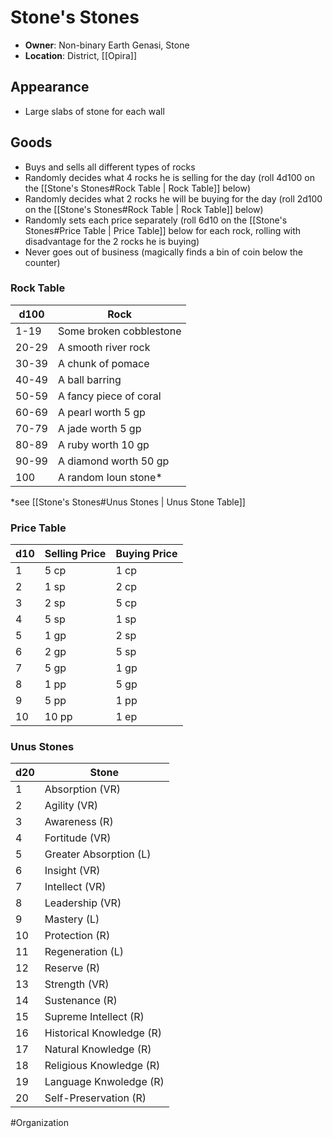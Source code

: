 # Stone's Stones
- **Owner**: Non-binary Earth Genasi, Stone
- **Location**: District, [[Opira]]

## Appearance
- Large slabs of stone for each wall

## Goods
- Buys and sells all different types of rocks
- Randomly decides what 4 rocks he is selling for the day (roll 4d100 on the [[Stone's Stones#Rock Table | Rock Table]] below)
- Randomly decides what 2 rocks he will be buying for the day (roll 2d100 on the [[Stone's Stones#Rock Table | Rock Table]] below)
- Randomly sets each price separately (roll 6d10 on the [[Stone's Stones#Price Table | Price Table]] below for each rock, rolling with disadvantage for the 2 rocks he is buying)
- Never goes out of business (magically finds a bin of coin below the counter)

### Rock Table
d100 | Rock
--- | ---
 1-19 | Some broken cobblestone
20-29 | A smooth river rock
30-39 | A chunk of pomace
40-49 | A ball barring
50-59 | A fancy piece of coral
60-69 | A pearl worth 5 gp
70-79 | A jade worth 5 gp
80-89 | A ruby worth 10 gp
90-99 | A diamond worth 50 gp
100 | A random Ioun stone*

*see [[Stone's Stones#Unus Stones | Unus Stone Table]]

### Price Table
d10 | Selling Price | Buying Price
--- | ------------- | ------------
1 | 5 cp | 1 cp
2 | 1 sp | 2 cp
3 | 2 sp | 5 cp
4 | 5 sp | 1 sp
5 | 1 gp | 2 sp
6 | 2 gp | 5 sp
7 | 5 gp | 1 gp 
8 | 1 pp | 5 gp
9 | 5 pp | 1 pp
10 | 10 pp | 1 ep

### Unus Stones
d20 | Stone
--- | ---
1 | Absorption (VR)
2 | Agility (VR)
3 | Awareness (R)
4 | Fortitude (VR)
5 | Greater Absorption (L)
6 | Insight (VR)
7 | Intellect (VR)
8 | Leadership (VR)
9 | Mastery (L)
10 | Protection (R)
11 | Regeneration (L)
12 | Reserve (R)
13 | Strength (VR)
14 | Sustenance (R)
15 | Supreme Intellect (R)
16 | Historical Knowledge (R)
17 | Natural Knowledge (R)
18 | Religious Knowledge (R)
19 | Language Knwoledge (R)
20 | Self-Preservation (R)


#Organization 